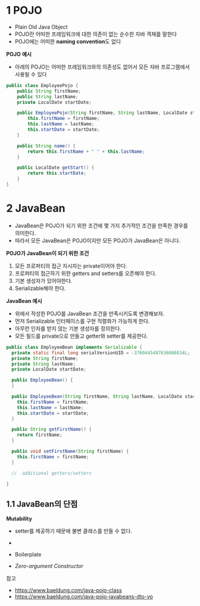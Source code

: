 # 1 POJO

- Plain Old Java Object
- POJO란 어떠한 프레임워크에 대한 의존이 없는 순수한 자바 객체를 말한다
- POJO에는 어떠한 **naming convention**도 없다



**POJO 예시**

- 아래의 POJO는 어떠한 프레임워크와의 의존성도 없어서 모든 자바 프로그램에서 사용될 수 있다

```java
public class EmployeePojo {
    public String firstName;
    public String lastName;
    private LocalDate startDate;

    public EmployeePojo(String firstName, String lastName, LocalDate startDate) {
        this.firstName = firstName;
        this.lastName = lastName;
        this.startDate = startDate;
    }

    public String name() {
        return this.firstName + " " + this.lastName;
    }

    public LocalDate getStart() {
        return this.startDate;
    }
}
```



# 2 JavaBean

- JavaBean은 POJO가 되기 위한 조건에 몇 가지 추가적인 조건을 만족한 경우를 의미한다.
- 따라서 모든 JavaBean은 POJO이지만 모든 POJO가 JavaBean은 아니다.



**POJO가 JavaBean이 되기 위한 조건**

1. 모든 프로퍼티의 접근 지시자는 private이어야 한다.
2. 프로퍼티의 접근하기 위한 getters and setters를 오픈해야 한다.
3. 기본 생성자가 있어야한다.
4. Serializable해야 한다.



**JavaBean 예시**

- 위에서 작성한 POJO를 JavaBean 조건을 만족시키도록 변경해보자.
- 먼저 Serializable 인터페이스를 구현 직렬화가 가능하게 한다.
- 아무런 인자를 받지 않는 기본 생성자를 정의한다.
- 모든 필드를 private으로 만들고 getter와 setter를 제공한다.

```java
public class EmployeeBean implements Serializable {
  private static final long serialVersionUID = -3760445487636086034L;
  private String firstName;
  private String lastName;
  private LocalDate startDate;

  public EmployeeBean() {
  }

  public EmployeeBean(String firstName, String lastName, LocalDate startDate) {
    this.firstName = firstName;
    this.lastName = lastName;
    this.startDate = startDate;
  }

  public String getFirstName() {
    return firstName;
  }

  public void setFirstName(String firstName) {
    this.firstName = firstName;
  }

  //  additional getters/setters

}
```





## 1.1 JavaBean의 단점

**Mutability**

- setter를 제공하기 때문에 불변 클래스를 만들 수 없다.
- 



- Boilerplate
- *Zero-argument Constructor* 





참고

- https://www.baeldung.com/java-pojo-class
- https://www.baeldung.com/java-pojo-javabeans-dto-vo